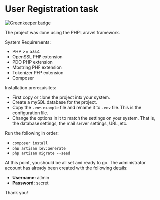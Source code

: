 # User Registration task

[![Greenkeeper badge](https://badges.greenkeeper.io/imolorhe/user-registration.svg)](https://greenkeeper.io/)

The project was done using the PHP Laravel framework.

System Requirements:

- PHP >= 5.6.4
- OpenSSL PHP extension
- PDO PHP extension
- Mbstring PHP extension
- Tokenizer PHP extension
- Composer

Installation prerequisites:

- First copy or clone the project into your system.
- Create a mySQL database for the project.
- Copy the `.env.example` file and rename it to `.env` file. This is the configuration file.
- Change the options in it to match the settings on your system. That is, the database settings, the mail server settings, URL, etc.

Run the following in order:

- `composer install`
- `php artisan key:generate`
- `php artisan migrate --seed`

At this point, you should be all set and ready to go. The administrator account has already been created with the following details:

- **Username:** admin
- **Password:** secret

Thank you!